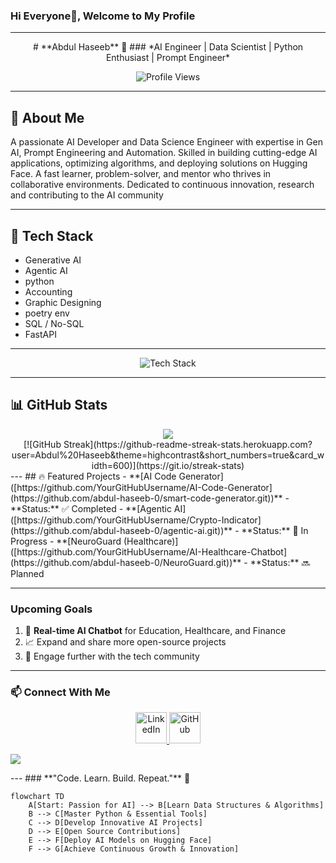 ### Hi Everyone👋, Welcome to My Profile

---

<div align="center">
# **Abdul Haseeb** 🌟
### *AI Engineer | Data Scientist | Python Enthusiast | Prompt Engineer*

![Profile Views](https://komarev.com/ghpvc/?username=YourGitHubUsername&style=flat-square&color=blue)
</div>

---

## 🌟 About Me
A passionate AI Developer and Data Science Engineer with expertise in Gen AI, Prompt Engineering and Automation. Skilled in building cutting-edge AI applications, optimizing algorithms, and deploying solutions on Hugging Face. A fast learner, problem-solver, and mentor who thrives in collaborative environments. Dedicated to continuous innovation, research and contributing to the AI community

---

## 🚀 Tech Stack
- Generative AI
- Agentic AI
- python
- Accounting
- Graphic Designing
- poetry env
- SQL / No-SQL
- FastAPI
  
---

<p align="center">
  <img src="https://skillicons.dev/icons?i=python,streamlit,fastapi,git,github,linux,sql, nosql, ai" alt="Tech Stack" />
</p>

---

## 📊 GitHub Stats
<div align="center">
  <img src="https://github-readme-stats.vercel.app/api?username=abdul-haseeb-0&theme=dark&show_icons=true" />
  <br>
  [![GitHub Streak](https://github-readme-streak-stats.herokuapp.com?user=Abdul%20Haseeb&theme=highcontrast&short_numbers=true&card_width=600)](https://git.io/streak-stats)
</div>
---
## 🔥 Featured Projects
    - **[AI Code Generator]([https://github.com/YourGitHubUsername/AI-Code-Generator](https://github.com/abdul-haseeb-0/smart-code-generator.git))**  
      - **Status:** ✅ Completed
    - **[Agentic AI]([https://github.com/YourGitHubUsername/Crypto-Indicator](https://github.com/abdul-haseeb-0/agentic-ai.git))** 
      - **Status:** 🚧 In Progress
    - **[NeuroGuard (Healthcare)]([https://github.com/YourGitHubUsername/AI-Healthcare-Chatbot](https://github.com/abdul-haseeb-0/NeuroGuard.git))**
      - **Status:** 🔜 Planned

---

### Upcoming Goals
1. 🚀 **Real-time AI Chatbot** for Education, Healthcare, and Finance
2. 📈 Expand and share more open-source projects
3. 🤝 Engage further with the tech community

---

### 📫 **Connect With Me**
<p align="center">
  <a href="https://www.linkedin.com/in/abdul-haseeb-980075323/" target="_blank">
    <img src="https://encrypted-tbn0.gstatic.com/images?q=tbn:ANd9GcTew8egIsPSdRogsqaHe4Ei1r8miaH9kxAfqA&s" alt="LinkedIn" width="50" />
  </a>
  <a href="[https://github.com/abdul-haseeb-0](https://github.com/abdul-haseeb-0)" target="_blank">
    <img src="https://banner2.cleanpng.com/20180418/siw/kisspng-github-pages-random-icons-5ad6e9863397c7.5716118315240339262113.jpg" alt="GitHub" width="50" />
  </a>
</p>
  <a href="https://github.com/abdul-haseeb-0" target="_blank"><img src="[https://img.shields.io/badge/%F0%9F%93%9D-181717?style=for-the-badge&logo=github&logoColor=white](https://encrypted-tbn0.gstatic.com/images?q=tbn:ANd9GcSyYZl4Yf0aGwj8FPEOmjhG1ODkzi6gjbB9lw&s)" /></a>
</p>
---
### **"Code. Learn. Build. Repeat."** 🚀

```mermaid
flowchart TD
    A[Start: Passion for AI] --> B[Learn Data Structures & Algorithms]
    B --> C[Master Python & Essential Tools]
    C --> D[Develop Innovative AI Projects]
    D --> E[Open Source Contributions]
    E --> F[Deploy AI Models on Hugging Face]
    F --> G[Achieve Continuous Growth & Innovation]
